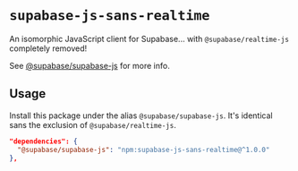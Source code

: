 # `supabase-js-sans-realtime`

An isomorphic JavaScript client for Supabase... with `@supabase/realtime-js` completely removed!

See [@supabase/supabase-js](https://github.com/supabase/supabase-js) for more info.

## Usage

Install this package under the alias `@supabase/supabase-js`. It's identical sans the exclusion of `@supabase/realtime-js`.

```json
"dependencies": {
  "@supabase/supabase-js": "npm:supabase-js-sans-realtime@^1.0.0"
},
```
